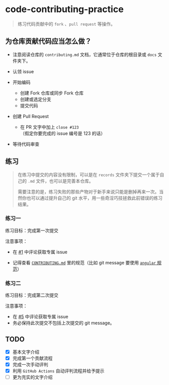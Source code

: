 # code-contributing-practice

> 练习代码贡献中的 `fork` 、`pull request` 等操作。

## 为仓库贡献代码应当怎么做？

- 注意阅读仓库的 `contributing.md` 文档，它通常位于仓库的根目录或 `docs` 文件夹下。
- 认领 issue
- 开始编码
  - 创建 Fork 仓库或同步 Fork 仓库
  - 创建或选定分支
  - 提交代码
- 创建 Pull Request
  - 在 PR 文字中加上 `close #123` （假定你要完成的 issue 编号是 123 的话）

- 等待代码审查

## 练习

> 在练习中提交的内容没有限制，可以是在 `records` 文件夹下提交一个属于自己的 `.md` 文件，也可以是完善本仓库。
>
> 需要注意的是，练习失败的那些产物对于新手来说只能是删掉再来一次。当然你也可以通过提升自己的 git 水平，用一些奇淫巧技拯救此前错误的练习结果。

### 练习一

练习目标：完成第一次提交

注意事项：

- 在 [#1](https://github.com/FrogDar/code-contributing-practice/issues/1) 中评论获取专属 issue

- 记得查看 [`CONTRIBUTING.md`](https://github.com/FrogDar/code-contributing-practice/blob/main/CONTRIBUTING.md) 里的规范（比如 git message 要使用 [`angular` 规范](https://github.com/angular/angular/blob/main/CONTRIBUTING.md)）

### 练习二

练习目标：完成第二次提交

注意事项：

- 在 [#5](https://github.com/FrogDar/code-contributing-practice/issues/5) 中评论获取专属 issue
- 务必保持此次提交不包括上次提交的 git message。

## TODO

- [x] 基本文字介绍
- [x] 完成第一个贡献流程
- [x] 完成一次手动评判
- [x] 利用 `GitHub Actions` 自动评判流程并给予提示
- [ ] 更为充实的文字介绍
